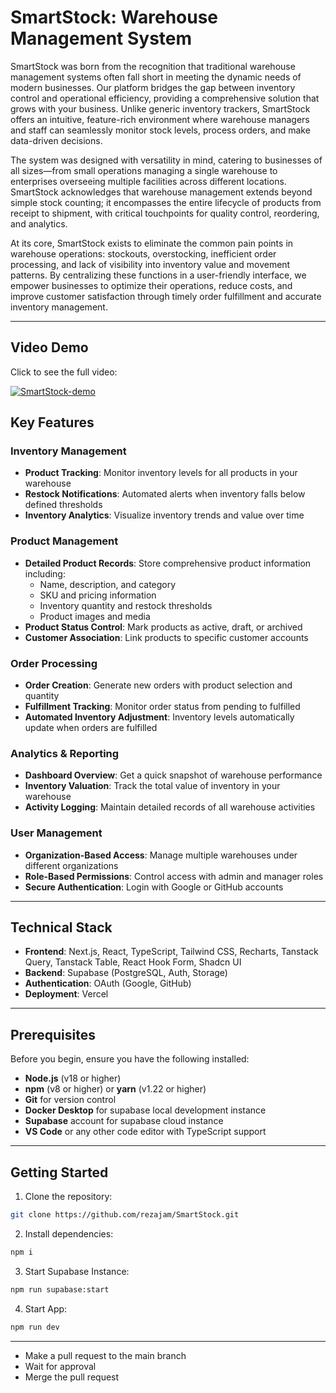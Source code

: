 # SmartStock: Warehouse Management System

SmartStock was born from the recognition that traditional warehouse management systems often fall short in meeting the dynamic needs of modern businesses. Our platform bridges the gap between inventory control and operational efficiency, providing a comprehensive solution that grows with your business. Unlike generic inventory trackers, SmartStock offers an intuitive, feature-rich environment where warehouse managers and staff can seamlessly monitor stock levels, process orders, and make data-driven decisions.

The system was designed with versatility in mind, catering to businesses of all sizes—from small operations managing a single warehouse to enterprises overseeing multiple facilities across different locations. SmartStock acknowledges that warehouse management extends beyond simple stock counting; it encompasses the entire lifecycle of products from receipt to shipment, with critical touchpoints for quality control, reordering, and analytics.

At its core, SmartStock exists to eliminate the common pain points in warehouse operations: stockouts, overstocking, inefficient order processing, and lack of visibility into inventory value and movement patterns. By centralizing these functions in a user-friendly interface, we empower businesses to optimize their operations, reduce costs, and improve customer satisfaction through timely order fulfillment and accurate inventory management.

---
## Video Demo
Click to see the full video:

[![SmartStock-demo](https://github.com/user-attachments/assets/a4fbde84-47ab-4440-9371-6141c51530a8)](https://res.cloudinary.com/dco2scymt/video/upload/v1757012724/SmartStock-demo_gtmiwm.mp4)

## Key Features

### Inventory Management

- **Product Tracking**: Monitor inventory levels for all products in your warehouse
- **Restock Notifications**: Automated alerts when inventory falls below defined thresholds
- **Inventory Analytics**: Visualize inventory trends and value over time

### Product Management

- **Detailed Product Records**: Store comprehensive product information including:
  - Name, description, and category
  - SKU and pricing information
  - Inventory quantity and restock thresholds
  - Product images and media
- **Product Status Control**: Mark products as active, draft, or archived
- **Customer Association**: Link products to specific customer accounts

### Order Processing

- **Order Creation**: Generate new orders with product selection and quantity
- **Fulfillment Tracking**: Monitor order status from pending to fulfilled
- **Automated Inventory Adjustment**: Inventory levels automatically update when orders are fulfilled

### Analytics & Reporting

- **Dashboard Overview**: Get a quick snapshot of warehouse performance
- **Inventory Valuation**: Track the total value of inventory in your warehouse
- **Activity Logging**: Maintain detailed records of all warehouse activities

### User Management

- **Organization-Based Access**: Manage multiple warehouses under different organizations
- **Role-Based Permissions**: Control access with admin and manager roles
- **Secure Authentication**: Login with Google or GitHub accounts

---

## Technical Stack

- **Frontend**: Next.js, React, TypeScript, Tailwind CSS, Recharts, Tanstack Query, Tanstack Table, React Hook Form, Shadcn UI
- **Backend**: Supabase (PostgreSQL, Auth, Storage)
- **Authentication**: OAuth (Google, GitHub)
- **Deployment**: Vercel

---

## Prerequisites

Before you begin, ensure you have the following installed:

- **Node.js** (v18 or higher)
- **npm** (v8 or higher) or **yarn** (v1.22 or higher)
- **Git** for version control
- **Docker Desktop** for supabase local development instance
- **Supabase** account for supabase cloud instance
- **VS Code** or any other code editor with TypeScript support

---

## Getting Started

1. Clone the repository:

```bash
git clone https://github.com/rezajam/SmartStock.git
```

2. Install dependencies:

```bash
npm i
```

3. Start Supabase Instance:

```bash
npm run supabase:start
```

4. Start App:

```bash
npm run dev
```

---

- Make a pull request to the main branch
- Wait for approval
- Merge the pull request
